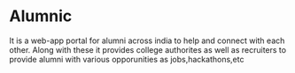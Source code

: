 # Alumnic
It is a web-app portal for alumni across india to help and connect with each other. Along with these it provides college authorites as well as recruiters to provide alumni with various opporunities as jobs,hackathons,etc
